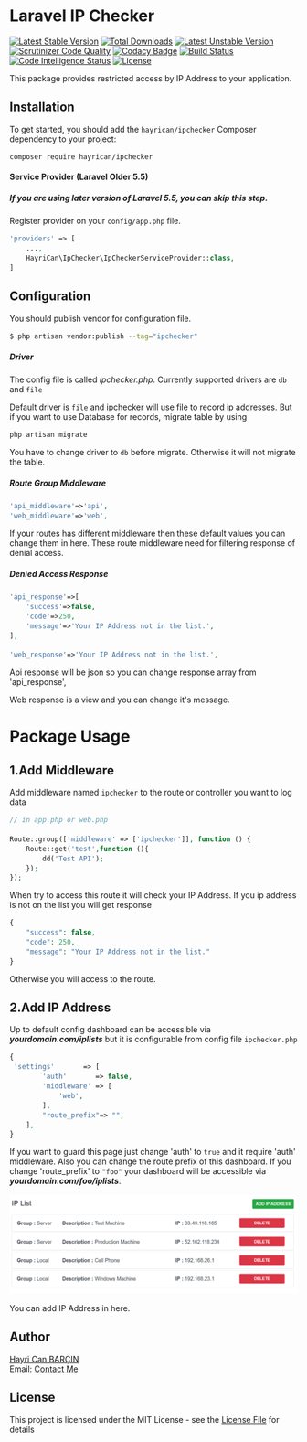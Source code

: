 # Laravel IP Checker
[![Latest Stable Version](https://poser.pugx.org/hayrican/ipchecker/version)](https://packagist.org/packages/hayrican/ipchecker)
[![Total Downloads](https://poser.pugx.org/hayrican/ipchecker/downloads)](https://packagist.org/packages/hayrican/ipchecker)
[![Latest Unstable Version](https://poser.pugx.org/hayrican/ipchecker/v/unstable)](//packagist.org/packages/hayrican/ipchecker)
[![Scrutinizer Code Quality](https://scrutinizer-ci.com/g/HayriCan/laravel-ip-checker/badges/quality-score.png?b=master)](https://scrutinizer-ci.com/g/HayriCan/laravel-ip-checker/?branch=master)
[![Codacy Badge](https://api.codacy.com/project/badge/Grade/1d1eae86dc6549728e6ce5b7f0660f49)](https://www.codacy.com/manual/HayriCan/laravel-ip-checker?utm_source=github.com&amp;utm_medium=referral&amp;utm_content=HayriCan/laravel-ip-checker&amp;utm_campaign=Badge_Grade)
[![Build Status](https://scrutinizer-ci.com/g/HayriCan/laravel-ip-checker/badges/build.png?b=master)](https://scrutinizer-ci.com/g/HayriCan/laravel-ip-checker/build-status/master)
[![Code Intelligence Status](https://scrutinizer-ci.com/g/HayriCan/laravel-ip-checker/badges/code-intelligence.svg?b=master)](https://scrutinizer-ci.com/code-intelligence)
[![License](https://poser.pugx.org/hayrican/ipchecker/license)](https://packagist.org/packages/hayrican/ipchecker)

This package provides restricted access by IP Address to your application.

## Installation
To get started, you should add the `hayrican/ipchecker` Composer dependency to your project:
```
composer require hayrican/ipchecker
```

#### Service Provider (Laravel Older 5.5)

##### If you are using later version of Laravel 5.5, you can skip this step.

Register provider on your `config/app.php` file.
```php
'providers' => [
    ...,
    HayriCan\IpChecker\IpCheckerServiceProvider::class,
]
```

## Configuration
You should publish vendor for configuration file.
```bash
$ php artisan vendor:publish --tag="ipchecker"
```

##### Driver
The config file is called *ipchecker.php*. Currently supported drivers are `db` and `file`

Default driver is `file` and ipchecker will use file to record ip addresses. But if you want to use Database for records, migrate table by using

```bash
php artisan migrate
```
You have to change driver to `db` before migrate. Otherwise it will not migrate the table.

##### Route Group Middleware
```php
'api_middleware'=>'api',
'web_middleware'=>'web',
```
If your routes has different middleware then these default values you can change them in here.
These route middleware need for filtering response of denial access.

##### Denied Access Response
```php
'api_response'=>[
    'success'=>false,
    'code'=>250,
    'message'=>'Your IP Address not in the list.',
],

'web_response'=>'Your IP Address not in the list.',
```
Api response will be json so you can change response array from 'api_response',

Web response is a view and you can change it's message.

# Package Usage
## 1.Add Middleware
Add middleware named `ipchecker` to the route or controller you want to log data

```php
// in app.php or web.php

Route::group(['middleware' => ['ipchecker']], function () {
    Route::get('test',function (){
        dd('Test API');
    });
});
```
When try to access this route it will check your IP Address. If you ip address is not on the list you will get response
```php
{
    "success": false,
    "code": 250,
    "message": "Your IP Address not in the list."
}
``` 
Otherwise you will access to the route.

## 2.Add IP Address

Up to default config dashboard can be accessible via ***yourdomain.com/iplists*** but it is configurable from config file `ipchecker.php`

```php
{
 'settings'       => [
        'auth'       => false,
        'middleware' => [
            'web',
        ],
        "route_prefix"=> "",
    ],
}
``` 

If you want to guard this page just change 'auth' to `true` and it require 'auth' middleware. 
Also you can change the route prefix of this dashboard. If you change  'route_prefix' to `"foo"` your dashboard will be accessible via ***yourdomain.com/foo/iplists***.
 


![Screencast1](doc/iplist.PNG)

You can add IP Address in here.

## Author

[Hayri Can BARÇIN]  
Email: [Contact Me]

## License

This project is licensed under the MIT License - see the [License File](LICENSE) for details



[//]: # (These are reference links used in the body of this note and get stripped out when the markdown processor does its job. There is no need to format nicely because it shouldn't be seen. Thanks SO - http://stackoverflow.com/questions/4823468/store-comments-in-markdown-syntax)
   [Hayri Can BARÇIN]: <https://www.linkedin.com/in/hayricanbarcin/>
   [Contact Me]: <mailto:hayricanbarcin@gmail.com>
